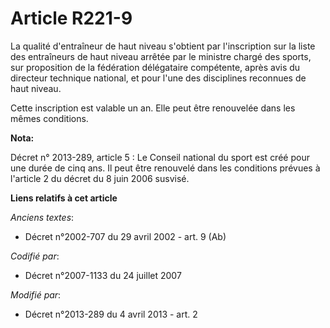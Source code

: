 # Article R221-9

La qualité d'entraîneur de haut niveau s'obtient par l'inscription sur la liste des entraîneurs de haut niveau arrêtée par le
ministre chargé des sports, sur proposition de la fédération délégataire compétente, après avis du directeur technique
national, et pour l'une des disciplines reconnues de haut niveau. 

Cette inscription est valable un an. Elle peut être renouvelée dans les mêmes conditions.

**Nota:**

Décret n° 2013-289, article 5 : Le Conseil national du sport est créé pour une durée de cinq ans. Il peut être renouvelé dans
les conditions prévues à l'article 2 du décret du 8 juin 2006 susvisé.

**Liens relatifs à cet article**

_Anciens textes_:

  - Décret n°2002-707 du 29 avril 2002 - art. 9 (Ab)

_Codifié par_:

  - Décret n°2007-1133 du 24 juillet 2007

_Modifié par_:

  - Décret n°2013-289 du 4 avril 2013 - art. 2
